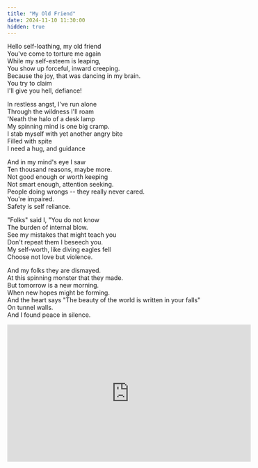 ```yaml
---
title: "My Old Friend"
date: 2024-11-10 11:30:00
hidden: true
---
```


Hello self-loathing, my old friend <br>
You've come to torture me again <br>
While my self-esteem is leaping, <br>
You show up forceful, inward creeping. <br>
Because the joy, that was dancing in my brain. <br>
You try to claim <br>
I'll give you hell, defiance! <br>

In restless angst, I've run alone <br>
Through the wildness I'll roam <br>
'Neath the halo of a desk lamp <br>
My spinning mind is one big cramp. <br>
I stab myself with yet another angry bite <br>
Filled with spite <br>
I need a hug, and guidance <br>

And in my mind's eye I saw <br>
Ten thousand reasons, maybe more. <br>
Not good enough or worth keeping <br>
Not smart enough, attention seeking. <br>
People doing wrongs -- they really never cared. <br>
You're impaired. <br>
Safety is self reliance. <br>

"Folks" said I, "You do not know <br>
The burden of internal blow. <br>
See my mistakes that might teach you <br>
Don't repeat them I beseech you. <br>
My self-worth, like diving eagles fell <br>
Choose not love but violence. <br>

And my folks they are dismayed. <br>
At this spinning monster that they made. <br>
But tomorrow is a new morning. <br>
When new hopes might be forming. <br>
And the heart says "The beauty of the world is written in your falls" <br>
On tunnel walls. <br>
And I found peace in silence. <br>


<iframe width="560" height="315" src="https://www.youtube.com/embed/4fWyzwo1xg0?si=zUz-dmajVEhDc7xy" title="YouTube video player" frameborder="0" allow="accelerometer; autoplay; clipboard-write; encrypted-media; gyroscope; picture-in-picture; web-share" referrerpolicy="strict-origin-when-cross-origin" allowfullscreen></iframe>
